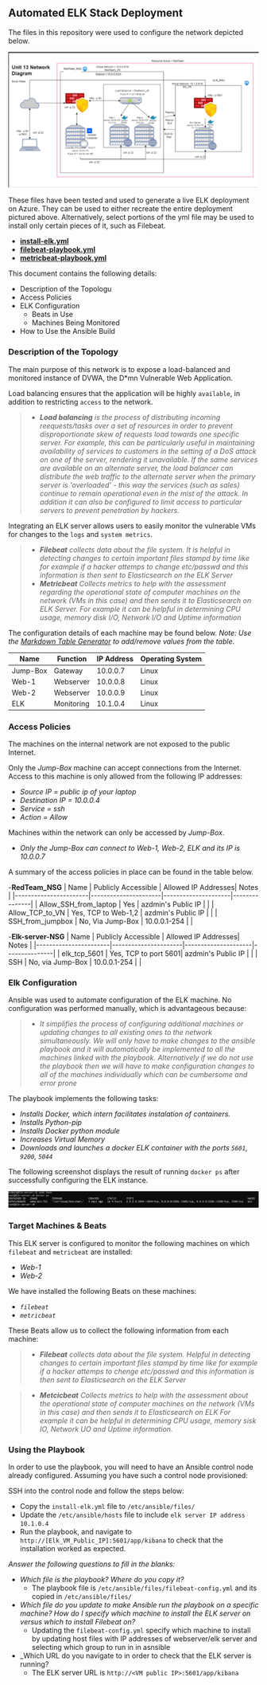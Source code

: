 ## Automated ELK Stack Deployment

The files in this repository were used to configure the network depicted below.

![Network Diagram](Images/NWDIG.png)

These files have been tested and used to generate a live ELK deployment on Azure. They can be used to either recreate the entire deployment pictured above. Alternatively, select portions of the yml file may be used to install only certain pieces of it, such as Filebeat.

- **[install-elk.yml](Scripts/install-elk.yml)**
- **[filebeat-playbook.yml](Scripts/filebeat-playbook.yml)**
- **[metricbeat-playbook.yml](Scripts/metricbeat-playbook.yml)**

This document contains the following details:

- Description of the Topologu
- Access Policies
- ELK Configuration
  - Beats in Use
  - Machines Being Monitored
- How to Use the Ansible Build


### Description of the Topology

The main purpose of this network is to expose a load-balanced and monitored instance of DVWA, the D*mn Vulnerable Web Application.

Load balancing ensures that the application will be highly `available`, in addition to restricting `access` to the network.
>- _**Load balancing** is the process of distributing incoming reequests/tasks over a set of resources in order to prevent disproportionate skew of requests load towards one specific server. For example, this can be particularly useful in maintaining availability of services to customers in the setting of a DoS attack on one of the server, rendering it unavailable. If the same services are available on an alternate server, the load balancer can distribute the web traffic to the alternate server when the primary server is 'overloaded' - this way the services (such as sales) continue to remain operational even in the mist of the attack. In addition it can also be configured to limit access to particular servers to prevent penetration by hackers._

Integrating an ELK server allows users to easily monitor the vulnerable VMs for changes to the `logs` and `system metrics`.
>- _**Filebeat** collects data about the file system. It is helpful in detecting changes to certain important files stampd by time like for example if a hacker attemps to change etc/passwd and this information is then sent to Elasticsearch on the ELK Server_
>- _**Metricbeat** Collects metrics to help with the assessment regarding the operational state of computer machines on the network (VMs in this case) and then sends it to Elasticsearch on ELK Server. For example it can be helpful in determining CPU usage, memory disk I/O, Network I/O and Uptime information_

The configuration details of each machine may be found below.
_Note: Use the [Markdown Table Generator](http://www.tablesgenerator.com/markdown_tables) to add/remove values from the table_.

| Name     | Function | IP Address | Operating System |
|----------|----------|------------|------------------|
| Jump-Box | Gateway  | 10.0.0.7   | Linux            |
| Web-1    | Webserver| 10.0.0.8   | Linux            |
| Web-2    | Webserver| 10.0.0.9   | Linux            |
| ELK      |Monitoring| 10.1.0.4   | Linux            |

### Access Policies

The machines on the internal network are not exposed to the public Internet. 

Only the *Jump-Box* machine can accept connections from the Internet. Access to this machine is only allowed from the following IP addresses:
- _*Source IP = public ip of your laptop*_
- _*Destination IP = 10.0.0.4*_
- _*Service = ssh*_
- _*Action = Allow*_

Machines within the network can only be accessed by *Jump-Box*.
- _Only the Jump-Box can connect to Web-1, Web-2, ELK and its IP is 10.0.0.7_

A summary of the access policies in place can be found in the table below.

-**RedTeam_NSG**
| Name                  | Publicly Accessible  | Allowed IP Addresses| Notes         |
|-----------------------|----------------------|---------------------|---------------|
| Allow_SSH_from_laptop | Yes                  | azdmin's Public IP  |               |
| Allow_TCP_to_VN       | Yes, TCP to Web-1,2  | azdmin's Public IP  |               |
| SSH_from_jumpbox      | No, Via Jump-Box     | 10.0.0.1-254        |               |

-**Elk-server-NSG**
| Name                  | Publicly Accessible  | Allowed IP Addresses| Notes         |
|-----------------------|----------------------|---------------------|---------------|
| elk_tcp_5601          | Yes, TCP to port 5601| azdmin's Public IP  |               |
| SSH                   | No, via Jump-Box     | 10.0.0.1-254        |               |


### Elk Configuration

Ansible was used to automate configuration of the ELK machine. No configuration was performed manually, which is advantageous because:
>- _It simplifies the process of configuring additional machines or updating changes to all existing ones to the network simultaneously. We will only have to make changes to the ansible playbook and it will automatically be implemented to all the machines linked with the playbook. Alternatively if we do not use the playbook then we will have to make configuration changes to all of the machines individually which can be cumbersome and error prone_

The playbook implements the following tasks:
- _Installs Docker, which intern facilitates instalation of containers._
- _Installs Python-pip_
- _Installs Docker python module_
- _Increases Virtual Memory_
- _Downloads and launches a docker ELK container with the ports `5601`, `9200`, `5044`_

The following screenshot displays the result of running `docker ps` after successfully configuring the ELK instance.

![Docker ps](Images/docker_ps_output.png)

### Target Machines & Beats
This ELK server is configured to monitor the following machines on which `filebeat` and `metricbeat` are installed:
- _Web-1_
- _Web-2_


We have installed the following Beats on these machines:
- _`filebeat`_
- _`metricbeat`_

These Beats allow us to collect the following information from each machine:

>- _**Filebeat** collects data about the file system. Helpful in detecting changes to certain important files stampd by time like for example if a hacker attemps to chenge etc/passwd and this information is then sent to Elasticsearch on the ELK Server_

>- _**Metcicbeat** Collects metrics to help with the assessment about the operational state of computer machines on the network (VMs in this case) and then sends it to Elasticsearch on ELK For example it can be helpful in determining CPU usage, memory sisk IO, Network UO and Uptime information._


### Using the Playbook
In order to use the playbook, you will need to have an Ansible control node already configured. Assuming you have such a control node provisioned: 

SSH into the control node and follow the steps below:
- Copy the `install-elk.yml` file to `/etc/ansible/files/`
- Update the `/etc/ansible/hosts` file to include `elk server IP address 10.1.0.4`
- Run the playbook, and navigate to `http://[Elk_VM_Public_IP]:5601/app/kibana` to check that the installation worked as expected.

_Answer the following questions to fill in the blanks:_
- _Which file is the playbook? Where do you copy it?_
  - The playbook file is `/etc/ansible/files/filebeat-config.yml` and its copied in `/etc/ansible/files/`
- _Which file do you update to make Ansible run the playbook on a specific machine? How do I specify which machine to install the ELK server on versus which to install Filebeat on?_
  - Updating the `filebeat-config.yml` specify which machine to install by updating host files with IP addresses of webserver/elk server and selecting which group to run in in asnsible
- _Which URL do you navigate to in order to check that the ELK server is running?
  - The ELK server URL is `http://<VM public IP>:5601/app/kibana`

